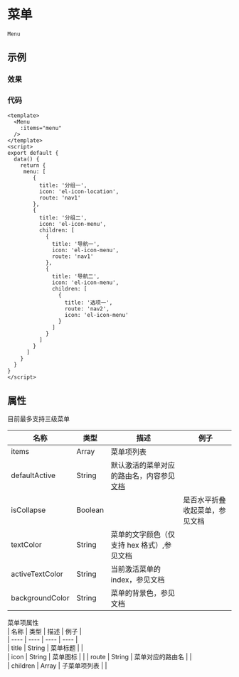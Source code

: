# 菜单    
`Menu`  

## 示例  

### 效果

<Demo>
  <MenuDemo />
</Demo>

### 代码  
```vue
<template>
  <Menu 
    :items="menu" 
  />
</template>
<script>
export default {
  data() {
    return {
     menu: [
        {
          title: '分组一',
          icon: 'el-icon-location',
          route: 'nav1'
        },
        {
          title: '分组二',
          icon: 'el-icon-menu',
          children: [
            {
              title: '导航一',
              icon: 'el-icon-menu',
              route: 'nav1'
            },
            {
              title: '导航二',
              icon: 'el-icon-menu',
              children: [
                {
                  title: '选项一',
                  route: 'nav2',
                  icon: 'el-icon-menu'
                }
              ]
            }
          ]
        }
      ]
    }
  }
}
</script>
```


## 属性  
目前最多支持三级菜单  

| 名称 | 类型 | 描述 | 例子 |  
| ---- | ---- | ---- | ---- |
| items | Array | 菜单项列表 | |
| defaultActive | String | 默认激活的菜单对应的路由名，内容参见<a href="https://element.eleme.cn/#/zh-CN/component/menu">文档</a> | |  
| isCollapse | Boolean | | 是否水平折叠收起菜单，参见文档 |
| textColor | String | 菜单的文字颜色（仅支持 hex 格式）,参见文档 | |
| activeTextColor | String | 当前激活菜单的 index，参见文档 | |
| backgroundColor | String | 菜单的背景色，参见文档 | |

菜单项属性  
| 名称 | 类型 | 描述  | 例子 |  
| ---- | ---- | ---- | ---- |  
| title | String | 菜单标题 | |  
| icon | String | 菜单图标 | | 
| route | String | 菜单对应的路由名 | |  
| children | Array | 子菜单项列表 | |


<Comment />